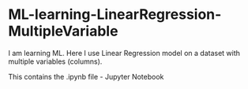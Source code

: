 # ML-learning-LinearRegression-MultipleVariable

I am learning ML. Here I use Linear Regression model on a dataset with multiple variables (columns).

This contains the .ipynb file - Jupyter Notebook
